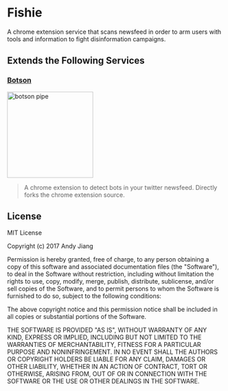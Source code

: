 # Fishie

A chrome extension service that scans newsfeed in order to arm users with tools and information to fight disinformation campaigns.

## Extends the Following Services

### [Botson](https://github.com/lambtron/botson-extension/issues)
<img width="200" alt="botson pipe" src="https://github.com/lambtron/botson-extension/blob/master/docs/img/meta.png">

> A chrome extension to detect bots in your twitter newsfeed.
> Directly forks the chrome extension source.

## License

MIT License

Copyright (c) 2017 Andy Jiang

Permission is hereby granted, free of charge, to any person obtaining a copy
of this software and associated documentation files (the "Software"), to deal
in the Software without restriction, including without limitation the rights
to use, copy, modify, merge, publish, distribute, sublicense, and/or sell
copies of the Software, and to permit persons to whom the Software is
furnished to do so, subject to the following conditions:

The above copyright notice and this permission notice shall be included in all
copies or substantial portions of the Software.

THE SOFTWARE IS PROVIDED "AS IS", WITHOUT WARRANTY OF ANY KIND, EXPRESS OR
IMPLIED, INCLUDING BUT NOT LIMITED TO THE WARRANTIES OF MERCHANTABILITY,
FITNESS FOR A PARTICULAR PURPOSE AND NONINFRINGEMENT. IN NO EVENT SHALL THE
AUTHORS OR COPYRIGHT HOLDERS BE LIABLE FOR ANY CLAIM, DAMAGES OR OTHER
LIABILITY, WHETHER IN AN ACTION OF CONTRACT, TORT OR OTHERWISE, ARISING FROM,
OUT OF OR IN CONNECTION WITH THE SOFTWARE OR THE USE OR OTHER DEALINGS IN THE
SOFTWARE.


